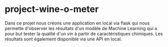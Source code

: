 # project-wine-o-meter


Dans ce projet nous créons une application en local via flask qui nous permette d'observer les résultats d'un modèle de Machine Learning
qui a pour but tester la qualité d'un vin à partir de caractéristiques chimiques.
Les résultats sont également disponible via une API en local.
